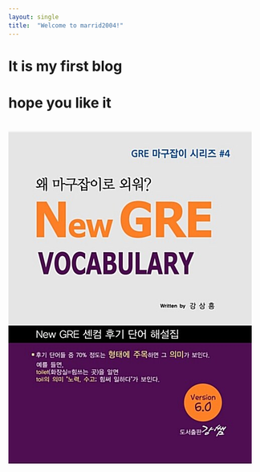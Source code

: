 ```yaml
---
layout: single
title:  "Welcome to marrid2004!"
---
```


# It is my first blog
# hope you like it

# ![e622439399_1](../images/2022-03-30-first/e622439399_1.jpg)
